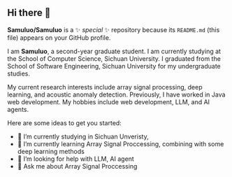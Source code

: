 ## Hi there 👋


**Samuluo/Samuluo** is a ✨ _special_ ✨ repository because its `README.md` (this file) appears on your GitHub profile.

I am **Samuluo**, a second-year graduate student. I am currently studying at the School of Computer Science, Sichuan University. I graduated from the School of Software Engineering, Sichuan University for my undergraduate studies.

My current research interests include array signal processing, deep learning, and acoustic anomaly detection. Previously, I have worked in Java web development. My hobbies include web development, LLM, and AI agents.

Here are some ideas to get you started:

- 🔭 I’m currently studying in Sichuan Unveristy,
- 🌱 I’m currently learning Array Signal Proccessing, combining with some deep learning methods
- 🤔 I’m looking for help with LLM, AI agent
- 💬 Ask me about Array Signal Proccessing
